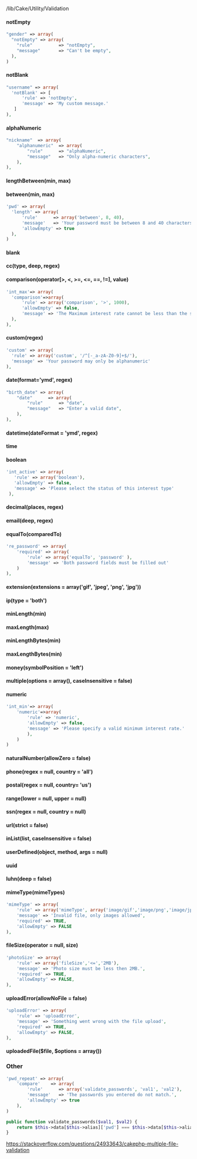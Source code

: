 /lib/Cake/Utility/Validation

#### notEmpty 
```php
"gender" => array(
  "notEmpty" => array(
    "rule"          => "notEmpty",
    "message"       => "Can't be empty",
  ),
)
```

#### notBlank 
```php
"username" => array(
  'notBlank' => [
      'rule' => 'notEmpty',
      'message' => 'My custom message.'
   ]
),
```

#### alphaNumeric 
```php
"nickname"  => array(
    "alphanumeric"  => array(
        "rule"      => "alphaNumeric",
        "message"   => "Only alpha-numeric characters",
    ),
),
```

#### lengthBetween(min, max) 

#### between(min, max)
```php
'pwd' => array(
  'length' => array(
      'rule'      => array('between', 8, 40),
      'message'   => 'Your password must be between 8 and 40 characters.',
      'allowEmpty' => true
  ),
)
```
#### blank

#### cc(type, deep, regex)

#### comparison(operator[>, <, >=, <=, ==, !=], value)
```php
'int_max'=> array(
  'comparison'=>array(
      'rule' => array('comparison', '>', 1000),
      'allowEmpty' => false,
      'message' => 'The Maximum interest rate cannot be less than the special rate.'
  ),
),
```
#### custom(regex)
```php
'custom' => array(
  'rule' => array('custom', '/^[-_a-zA-Z0-9]+$/'),
  'message' => 'Your password may only be alphanumeric'
),
```
#### date(format='ymd', regex)
```php
"birth_date" => array(
    "date"      => array(
        "rule"      => "date",
        "message"   => "Enter a valid date",
    ),
),
```

#### datetime(dateFormat = 'ymd', regex)

#### time

#### boolean
```php
'int_active' => array(
   'rule' => array('boolean'),
   'allowEmpty' => false,
   'message' => 'Please select the status of this interest type'
 ),
```
#### decimal(places, regex)

#### email(deep, regex)

#### equalTo(comparedTo)
```php
're_password' => array(
    'required' => array(
        'rule' => array('equalTo', 'password' ), 
        'message' => 'Both password fields must be filled out'
    )
),
```
#### extension(extensions = array('gif', 'jpeg', 'png', 'jpg'))

#### ip(type = 'both')

#### minLength(min)

#### maxLength(max)

#### minLengthBytes(min)

#### maxLengthBytes(min)

#### money(symbolPosition = 'left')

#### multiple(options = array(), caseInsensitive = false)

#### numeric
```php
'int_min'=> array(
    'numeric'=>array(
        'rule' => 'numeric',
        'allowEmpty' => false,
        'message' => 'Please specify a valid minimum interest rate.'
        ),
    )
)
```
#### naturalNumber(allowZero = false)

#### phone(regex = null, country = 'all')

#### postal(regex = null, country= 'us')

#### range(lower = null, upper = null)

#### ssn(regex = null, country = null)

#### url(strict = false)

#### inList(list, caseInsensitive = false)

#### userDefined(object, method, args = null)

#### uuid

#### luhn(deep = false)

#### mimeType(mimeTypes)
```php
'mimeType' => array(
    'rule' => array('mimeType', array('image/gif','image/png','image/jpg','image/jpeg')),
    'message' => 'Invalid file, only images allowed',
    'required' => TRUE,
    'allowEmpty' => FALSE
),
```
#### fileSize(operator = null, size)
```php
'photoSize' => array(
    'rule' => array('fileSize','<=','2MB'),
    'message' => 'Photo size must be less then 2MB.',
    'required' => TRUE,
    'allowEmpty' => FALSE,
),
```
#### uploadError(allowNoFile = false)
```php
'uploadError' => array(
    'rule' => 'uploadError',
    'message' => 'Something went wrong with the file upload',
    'required' => TRUE,
    'allowEmpty' => FALSE,
),
```

#### uploadedFile($file, $options = array())

### Other
```php
'pwd_repeat' => array(
    'compare'    => array(
        'rule'      => array('validate_passwords', 'val1', 'val2'),
        'message'   => 'The passwords you entered do not match.',
        'allowEmpty' => true
    ),
)

public function validate_passwords($val1, $val2) {
    return $this->data[$this->alias]['pwd'] === $this->data[$this->alias]['pwd_repeat']
}
```


https://stackoverflow.com/questions/24933643/cakephp-multiple-file-validation



